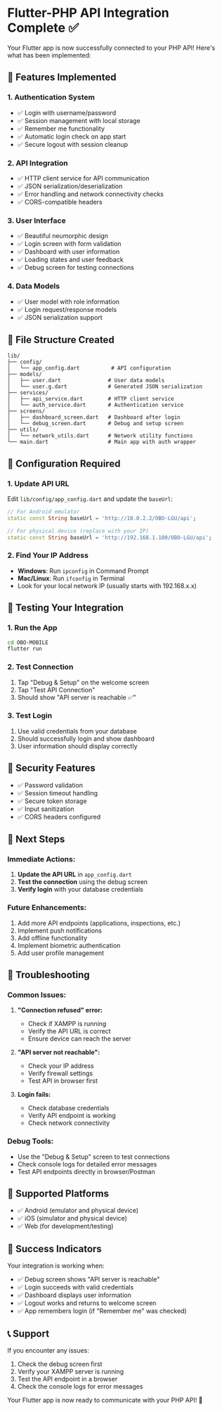 # Flutter-PHP API Integration Complete ✅

Your Flutter app is now successfully connected to your PHP API! Here's what has been implemented:

## 🚀 Features Implemented

### 1. **Authentication System**
- ✅ Login with username/password
- ✅ Session management with local storage
- ✅ Remember me functionality
- ✅ Automatic login check on app start
- ✅ Secure logout with session cleanup

### 2. **API Integration**
- ✅ HTTP client service for API communication
- ✅ JSON serialization/deserialization
- ✅ Error handling and network connectivity checks
- ✅ CORS-compatible headers

### 3. **User Interface**
- ✅ Beautiful neumorphic design
- ✅ Login screen with form validation
- ✅ Dashboard with user information
- ✅ Loading states and user feedback
- ✅ Debug screen for testing connections

### 4. **Data Models**
- ✅ User model with role information
- ✅ Login request/response models
- ✅ JSON serialization support

## 📁 File Structure Created

```
lib/
├── config/
│   └── app_config.dart          # API configuration
├── models/
│   ├── user.dart               # User data models
│   └── user.g.dart             # Generated JSON serialization
├── services/
│   ├── api_service.dart        # HTTP client service
│   └── auth_service.dart       # Authentication service
├── screens/
│   ├── dashboard_screen.dart   # Dashboard after login
│   └── debug_screen.dart       # Debug and setup screen
├── utils/
│   └── network_utils.dart      # Network utility functions
└── main.dart                   # Main app with auth wrapper
```

## 🔧 Configuration Required

### 1. **Update API URL**
Edit `lib/config/app_config.dart` and update the `baseUrl`:

```dart
// For Android emulator
static const String baseUrl = 'http://10.0.2.2/OBO-LGU/api';

// For physical device (replace with your IP)
static const String baseUrl = 'http://192.168.1.100/OBO-LGU/api';
```

### 2. **Find Your IP Address**
- **Windows**: Run `ipconfig` in Command Prompt
- **Mac/Linux**: Run `ifconfig` in Terminal
- Look for your local network IP (usually starts with 192.168.x.x)

## 🧪 Testing Your Integration

### 1. **Run the App**
```bash
cd OBO-MOBILE
flutter run
```

### 2. **Test Connection**
1. Tap "Debug & Setup" on the welcome screen
2. Tap "Test API Connection"
3. Should show "API server is reachable ✅"

### 3. **Test Login**
1. Use valid credentials from your database
2. Should successfully login and show dashboard
3. User information should display correctly

## 🔐 Security Features

- ✅ Password validation
- ✅ Session timeout handling
- ✅ Secure token storage
- ✅ Input sanitization
- ✅ CORS headers configured

## 🎯 Next Steps

### Immediate Actions:
1. **Update the API URL** in `app_config.dart`
2. **Test the connection** using the debug screen
3. **Verify login** with your database credentials

### Future Enhancements:
1. Add more API endpoints (applications, inspections, etc.)
2. Implement push notifications
3. Add offline functionality
4. Implement biometric authentication
5. Add user profile management

## 🐛 Troubleshooting

### Common Issues:

1. **"Connection refused" error:**
   - Check if XAMPP is running
   - Verify the API URL is correct
   - Ensure device can reach the server

2. **"API server not reachable":**
   - Check your IP address
   - Verify firewall settings
   - Test API in browser first

3. **Login fails:**
   - Check database credentials
   - Verify API endpoint is working
   - Check network connectivity

### Debug Tools:
- Use the "Debug & Setup" screen to test connections
- Check console logs for detailed error messages
- Test API endpoints directly in browser/Postman

## 📱 Supported Platforms

- ✅ Android (emulator and physical device)
- ✅ iOS (simulator and physical device)
- ✅ Web (for development/testing)

## 🎉 Success Indicators

Your integration is working when:
- ✅ Debug screen shows "API server is reachable"
- ✅ Login succeeds with valid credentials
- ✅ Dashboard displays user information
- ✅ Logout works and returns to welcome screen
- ✅ App remembers login (if "Remember me" was checked)

## 📞 Support

If you encounter any issues:
1. Check the debug screen first
2. Verify your XAMPP server is running
3. Test the API endpoint in a browser
4. Check the console logs for error messages

Your Flutter app is now ready to communicate with your PHP API! 🚀
